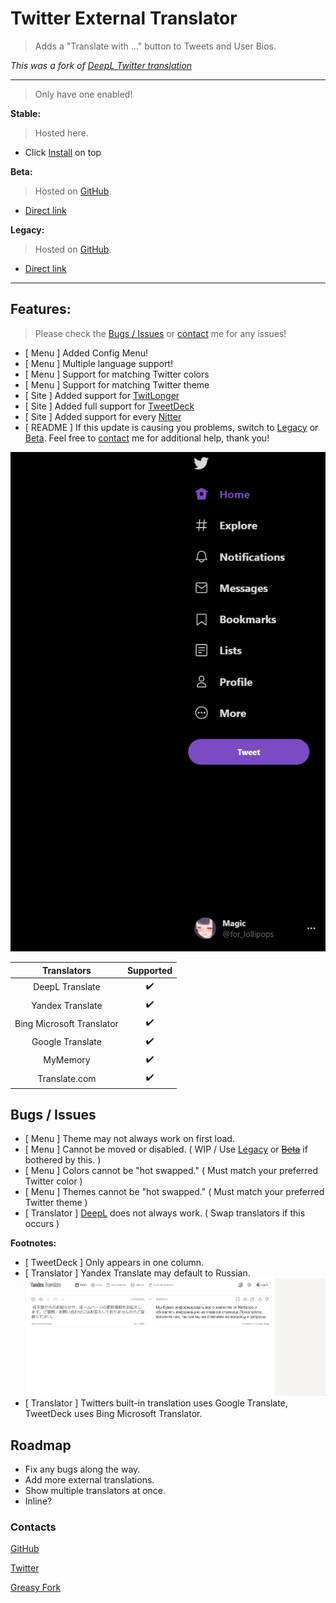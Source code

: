 # Twitter External Translator

> Adds a "Translate with ..." button to Tweets and User Bios.

*This was a fork of [DeepL Twitter translation](https://greasyfork.org/scripts/411976)*

***

> Only have one enabled!

**Stable:**

> Hosted here.

* Click [Install](#install-area) on top

**Beta:**

> Hosted on [GitHub](https://github.com/magicoflolis/userscriptrepo/tree/master/ExternalTranslator#twitter-external-translator).

* [Direct link](https://github.com/magicoflolis/userscriptrepo/raw/master/ExternalTranslator/twittertranslatorbeta.user.js)

**Legacy:**

> Hosted on [GitHub](https://github.com/magicoflolis/userscriptrepo/tree/master/ExternalTranslator#twitter-external-translator).

* [Direct link](https://github.com/magicoflolis/userscriptrepo/raw/master/ExternalTranslator/twittertranslatorlegacy.user.js)

***

## **Features:**

> Please check the [Bugs / Issues](#bugs--issues) or [contact](#contacts) me for any issues!

* [ Menu ] Added Config Menu!
* [ Menu ] Multiple language support!
* [ Menu ] Support for matching Twitter colors
* [ Menu ] Support for matching Twitter theme
* [ Site ] Added support for [TwitLonger](https://www.twitlonger.com)
* [ Site ] Added full support for [TweetDeck](https://tweetdeck.twitter.com)
* [ Site ] Added support for every [Nitter](https://github.com/zedeus/nitter/wiki/Instances#official-instances)
* [ README ] If this update is causing you problems, switch to [Legacy](https://github.com/magicoflolis/userscriptrepo/raw/master/ExternalTranslator/twittertranslatorlegacy.user.js) or [Beta](https://github.com/magicoflolis/userscriptrepo/raw/master/ExternalTranslator/twittertranslatorbeta.user.js). Feel free to [contact](#contacts) me for additional help, thank you!

![Menu Preview](https://raw.githubusercontent.com/magicoflolis/userscriptrepo/master/assets/ExternalTranslator5.gif)

 Translators | Supported
:-----------:|:---------:
DeepL Translate | ✔️
Yandex Translate | ✔️
Bing Microsoft Translator| ✔️
Google Translate | ✔️
MyMemory | ✔️
Translate.com | ✔️

## Bugs / Issues

* [ Menu ] Theme may not always work on first load.
* [ Menu ] Cannot be moved or disabled. ( WIP / Use [Legacy](https://github.com/magicoflolis/userscriptrepo/raw/master/ExternalTranslator/twittertranslatorlegacy.user.js) or [~~Beta~~](https://github.com/magicoflolis/userscriptrepo/raw/master/ExternalTranslator/twittertranslatorbeta.user.js) if bothered by this. )
* [ Menu ] Colors cannot be "hot swapped." ( Must match your preferred Twitter color )
* [ Menu ] Themes cannot be "hot swapped." ( Must match your preferred Twitter theme )
* [ Translator ] [DeepL](https://www.deepl.com/translator) does not always work. ( Swap translators if this occurs )

**Footnotes:**

* [ TweetDeck ] Only appears in one column.
* [ Translator ] Yandex Translate may default to Russian.
![YandexHelp](https://raw.githubusercontent.com/magicoflolis/userscriptrepo/master/assets/ExternalTranslator4.gif)
* [ Translator ] Twitters built-in translation uses Google Translate, TweetDeck uses Bing Microsoft Translator.

## Roadmap

* Fix any bugs along the way.
* Add more external translations.
* Show multiple translators at once.
* Inline?

### Contacts

[GitHub](https://github.com/magicoflolis)

[Twitter](https://twitter.com/for_lollipops)

[Greasy Fork](https://greasyfork.org/users/166061)
